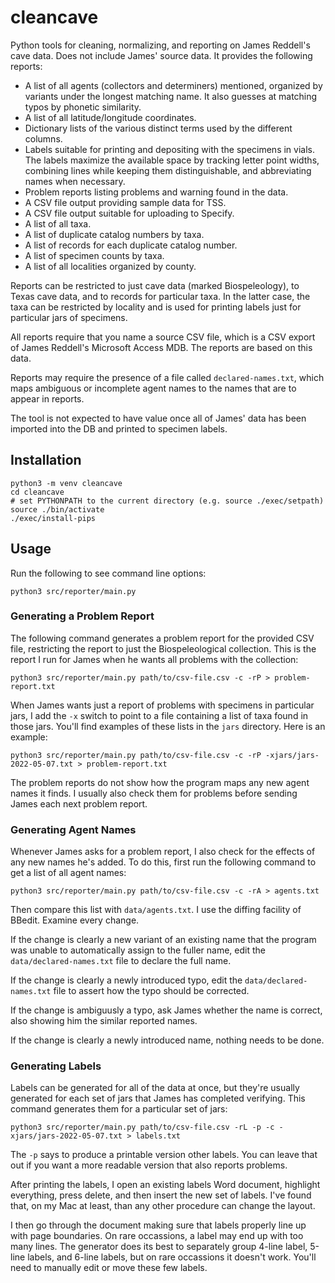 # cleancave

Python tools for cleaning, normalizing, and reporting on James Reddell's cave data. Does not include James' source data. It provides the following reports:

- A list of all agents (collectors and determiners) mentioned, organized by variants under the longest matching name. It also guesses at matching typos by phonetic similarity.
- A list of all latitude/longitude coordinates.
- Dictionary lists of the various distinct terms used by the different columns.
- Labels suitable for printing and depositing with the specimens in vials. The labels maximize the available space by tracking letter point widths, combining lines while keeping them distinguishable, and abbreviating names when necessary.
- Problem reports listing problems and warning found in the data.
- A CSV file output providing sample data for TSS.
- A CSV file output suitable for uploading to Specify.
- A list of all taxa.
- A list of duplicate catalog numbers by taxa.
- A list of records for each duplicate catalog number.
- A list of specimen counts by taxa.
- A list of all localities organized by county.

Reports can be restricted to just cave data (marked Biospeleology), to Texas cave data, and to records for particular taxa. In the latter case, the taxa can be restricted by locality and is used for printing labels just for particular jars of specimens.

All reports require that you name a source CSV file, which is a CSV export of James Reddell's Microsoft Access MDB. The reports are based on this data.

Reports may require the presence of a file called `declared-names.txt`, which maps ambiguous or incomplete agent names to the names that are to appear in reports.

The tool is not expected to have value once all of James' data has been imported into the DB and printed to specimen labels.

## Installation

```
python3 -m venv cleancave
cd cleancave
# set PYTHONPATH to the current directory (e.g. source ./exec/setpath)
source ./bin/activate
./exec/install-pips
```

## Usage

Run the following to see command line options:

```
python3 src/reporter/main.py
```

### Generating a Problem Report

The following command generates a problem report for the provided CSV file, restricting the report to just the Biospeleological collection. This is the report I run for James when he wants all problems with the collection:

```
python3 src/reporter/main.py path/to/csv-file.csv -c -rP > problem-report.txt
```

When James wants just a report of problems with specimens in particular jars, I add the `-x` switch to point to a file containing a list of taxa found in those jars. You'll find examples of these lists in the `jars` directory. Here is an example:

```
python3 src/reporter/main.py path/to/csv-file.csv -c -rP -xjars/jars-2022-05-07.txt > problem-report.txt
```

The problem reports do not show how the program maps any new agent names it finds. I usually also check them for problems before sending James each next problem report.

### Generating Agent Names

Whenever James asks for a problem report, I also check for the effects of any new names he's added. To do this, first run the following command to get a list of all agent names:

```
python3 src/reporter/main.py path/to/csv-file.csv -c -rA > agents.txt
```

Then compare this list with `data/agents.txt`. I use the diffing facility of BBedit. Examine every change.

If the change is clearly a new variant of an existing name that the program was unable to automatically assign to the fuller name, edit the `data/declared-names.txt` file to declare the full name.

If the change is clearly a newly introduced typo, edit the `data/declared-names.txt` file to assert how the typo should be corrected.

If the change is ambiguusly a typo, ask James whether the name is correct, also showing him the similar reported names.

If the change is clearly a newly introduced name, nothing needs to be done.

### Generating Labels

Labels can be generated for all of the data at once, but they're usually generated for each set of jars that James has completed verifying. This command generates them for a particular set of jars:

```
python3 src/reporter/main.py path/to/csv-file.csv -rL -p -c -xjars/jars-2022-05-07.txt > labels.txt
```

The `-p` says to produce a printable version other labels. You can leave that out if you want a more readable version that also reports problems.

After printing the labels, I open an existing labels Word document, highlight everything, press delete, and then insert the new set of labels. I've found that, on my Mac at least, than any other procedure can change the layout.

I then go through the document making sure that labels properly line up with page boundaries. On rare occassions, a label may end up with too many lines. The generator does its best to separately group 4-line label, 5-line labels, and 6-line labels, but on rare occassions it doesn't work. You'll need to manually edit or move these few labels.
